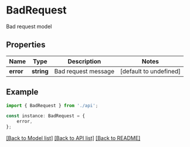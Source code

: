 # BadRequest

Bad request model

## Properties

Name | Type | Description | Notes
------------ | ------------- | ------------- | -------------
**error** | **string** | Bad request message | [default to undefined]

## Example

```typescript
import { BadRequest } from './api';

const instance: BadRequest = {
    error,
};
```

[[Back to Model list]](../README.md#documentation-for-models) [[Back to API list]](../README.md#documentation-for-api-endpoints) [[Back to README]](../README.md)
